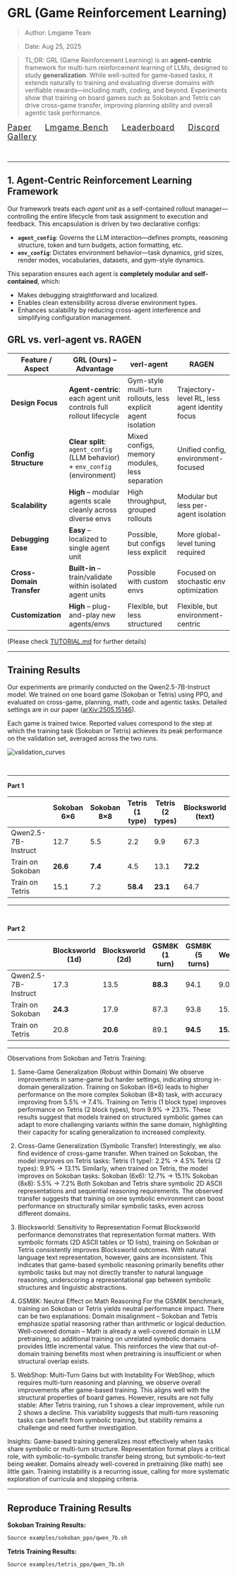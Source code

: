 # GRL (Game Reinforcement Learning)

> Author: Lmgame Team

> Date: Aug 25, 2025

> TL;DR: GRL (Game Reinforcement Learning) is an **agent-centric** framework for multi-turn reinforcement learning of LLMs, designed to study **generalization**. While well-suited for game-based tasks, it extends naturally to training and evaluating diverse domains with verifiable rewards—including math, coding, and beyond. Experiments show that training on board games such as Sokoban and Tetris can drive cross-game transfer, improving planning ability and overall agentic task performance.

<div style="font-size:18px; text-align:left; letter-spacing:1px;">
  <a href="https://arxiv.org/pdf/2505.15146">Paper</a>
  <span style="margin: 0 12px;"></span>
  <a href="https://github.com/lmgame-org/GamingAgent">Lmgame Bench</a>
  <span style="margin: 0 12px;"></span>
  <a href="https://huggingface.co/spaces/lmgame/lmgame_bench">Leaderboard</a>
  <span style="margin: 0 12px;"></span>
  <a href="https://discord.gg/YYjVCVAbQd">Discord</a>
  <span style="margin: 0 12px;"></span>
  <a href="https://www.youtube.com/@large-model-game">Gallery</a>
</div>

<div style="height:32px;"></div>

---



## 1. **Agent-Centric Reinforcement Learning Framework**
Our framework treats each *agent unit* as a self-contained rollout manager—controlling the entire lifecycle from task assignment to execution and feedback. This encapsulation is driven by two declarative configs:
- **`agent_config`**: Governs the LLM interaction—defines prompts, reasoning structure, token and turn budgets, action formatting, etc.
- **`env_config`**: Dictates environment behavior—task dynamics, grid sizes, render modes, vocabularies, datasets, and gym-style dynamics.

This separation ensures each agent is **completely modular and self-contained**, which:
- Makes debugging straightforward and localized.
- Enables clean extensibility across diverse environment types.
- Enhances scalability by reducing cross-agent interference and simplifying configuration management.

## GRL vs. verl-agent vs. RAGEN

| Feature / Aspect          | **GRL (Ours)** – Advantage | verl-agent | RAGEN |
|---------------------------|---------------------------|------------|-------|
| **Design Focus**          | **Agent-centric**: each agent unit controls full rollout lifecycle | Gym-style multi-turn rollouts, less explicit agent isolation | Trajectory-level RL, less agent identity focus |
| **Config Structure**      | **Clear split**: `agent_config` (LLM behavior) + `env_config` (environment) | Mixed configs, memory modules, less separation | Unified config, environment-focused |
| **Scalability**           | **High** – modular agents scale cleanly across diverse envs | High throughput, grouped rollouts | Modular but less per-agent isolation |
| **Debugging Ease**        | **Easy** – localized to single agent unit | Possible, but configs less explicit | More global-level tuning required |
| **Cross-Domain Transfer** | **Built-in** – train/validate within isolated agent units | Possible with custom envs | Focused on stochastic env optimization |
| **Customization**         | **High** – plug-and-play new agents/envs | Flexible, but less structured | Flexible, but environment-centric |

(Please check [TUTORIAL.md](https://github.com/lmgame-org/LMGameRL/blob/main/docs/TUTORIAL.md) for further details)


---



## Training Results



Our experiments are primarily conducted on the Qwen2.5-7B-Instruct model. We trained on one board game (Sokoban or Tetris) using PPO, and evaluated on cross-game, planning, math, code and agentic tasks. Detailed settings are in our paper ([arXiv:2505.15146](https://arxiv.org/abs/2505.15146)).



Each game is trained twice. Reported values correspond to the step at which the training task (Sokoban or Tetris) achieves its peak performance on the validation set, averaged across the two runs.

![validation_curves](06_example_validation_success_curves.png "Figure 1: Validation success curves across tasks.")

<div style="height:16px;"></div>

---



**Part 1**


|                  | Sokoban 6×6 | Sokoban 8×8 | Tetris (1 type) | Tetris (2 types) | Blocksworld (text) |
|------------------|-------------|-------------|-----------------|------------------|--------------------|
| Qwen2.5-7B-Instruct | 12.7        | 5.5         | 2.2             | 9.9              | 67.3               |
| Train on Sokoban | **26.6**     | **7.4**     | 4.5             | 13.1             | **72.2**           |
| Train on Tetris  | 15.1         | 7.2         | **58.4**        | **23.1**         | 64.7               |



---

<div style="height:16px;"></div>

**Part 2**


|                  | Blocksworld (1d) | Blocksworld (2d) | GSM8K (1 turn) | GSM8K (5 turns) | WebShop |
|------------------|------------------|------------------|----------------|-----------------|---------|
| Qwen2.5-7B-Instruct | 17.3             | 13.5             | **88.3**       | 94.1            | 9.0     |
| Train on Sokoban | **24.3**          | 17.9             | 87.3           | 93.8            | 15.0    |
| Train on Tetris  | 20.8              | **20.6**         | 89.1           | **94.5**        | **15.8** |



---



Observations from Sokoban and Tetris Training:

1. Same-Game Generalization (Robust within Domain)
We observe improvements in same-game but harder settings, indicating strong in-domain generalization.
Training on Sokoban (6×6) leads to higher performance on the more complex Sokoban (8×8) task, with accuracy improving from 5.5% → 7.4%.
Training on Tetris (1 block type) improves performance on Tetris (2 block types), from 9.9% → 23.1%.
These results suggest that models trained on structured symbolic games can adapt to more challenging variants within the same domain, highlighting their capacity for scaling generalization to increased complexity.

2. Cross-Game Generalization (Symbolic Transfer)
Interestingly, we also find evidence of cross-game transfer. When trained on Sokoban, the model improves on Tetris tasks:
Tetris (1 type): 2.2% → 4.5%
Tetris (2 types): 9.9% → 13.1%
Similarly, when trained on Tetris, the model improves on Sokoban tasks:
Sokoban (6x6): 12.7% -> 15.1%
Sokoban (8x8): 5.5% -> 7.2%
Both Sokoban and Tetris share symbolic 2D ASCII representations and sequential reasoning requirements. The observed transfer suggests that training on one symbolic environment can boost performance on structurally similar symbolic tasks, even across different domains.

3. Blocksworld: Sensitivity to Representation Format
Blocksworld performance demonstrates that representation format matters.
With symbolic formats (2D ASCII tables or 1D lists), training on Sokoban or Tetris consistently improves Blocksworld outcomes.
With natural language text representation, however, gains are inconsistent.
This indicates that game-based symbolic reasoning primarily benefits other symbolic tasks but may not directly transfer to natural language reasoning, underscoring a representational gap between symbolic structures and linguistic abstractions.

4. GSM8K: Neutral Effect on Math Reasoning
For the GSM8K benchmark, training on Sokoban or Tetris yields neutral performance impact.
There can be two explanations:
Domain misalignment – Sokoban and Tetris emphasize spatial reasoning rather than arithmetic or logical deduction.
Well-covered domain – Math is already a well-covered domain in LLM pretraining, so additional training on unrelated symbolic domains provides little incremental value.
This reinforces the view that out-of-domain training benefits most when pretraining is insufficient or when structural overlap exists.

5. WebShop: Multi-Turn Gains but with Instability
For WebShop, which requires multi-turn reasoning and planning, we observe overall improvements after game-based training. This aligns well with the structural properties of board games. However, results are not fully stable:
After Tetris training, run 1 shows a clear improvement, while run 2 shows a decline.
This variability suggests that multi-turn reasoning tasks can benefit from symbolic training, but stability remains a challenge and need further investigation.

Insights:
Game-based training generalizes most effectively when tasks share symbolic or multi-turn structure.
Representation format plays a critical role, with symbolic-to-symbolic transfer being strong, but symbolic-to-text being weaker. 
Domains already well-covered in pretraining (like math) see little gain.
Training instability is a recurring issue, calling for more systematic exploration of curricula and stopping criteria.

---



## Reproduce Training Results



**Sokoban Training Results:**

```bash
Source examples/sokoban_ppo/qwen_7b.sh
```



**Tetris Training Results:**

```bash
Source examples/tetris_ppo/qwen_7b.sh
```